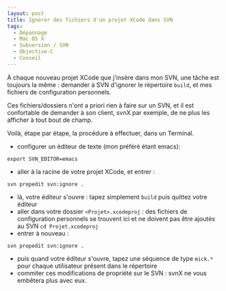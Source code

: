 ```yaml
---
layout: post
title: Ignorer des fichiers d'un projet XCode dans SVN
tags:
  - Dépannage
  - Mac OS X
  - Subversion / SVN
  - Objective-C
  - Conseil
---
```


À chaque nouveau projet XCode que j'insère dans mon SVN, une tâche est toujours
la même : demander à SVN d'ignorer le répertoire `build`, et mes fichiers de
configuration personnels.

Ces fichiers/dossiers n'ont a priori rien à faire sur un SVN, et il est
confortable de demander à son client, svnX par exemple, de ne plus les afficher
à tout bout de champ.

Voilà, étape par étape, la procédure à effectuer, dans un Terminal.

- configurer un éditeur de texte (mon préféré étant emacs):

```
export SVN_EDITOR=emacs
```

- aller à la racine de votre projet XCode, et entrer :

```
svn propedit svn:ignore .
```

- là, votre éditeur s'ouvre : tapez simplement `build` puis quittez votre
  éditeur
- aller dans votre dossier `<Projet>.xcodeproj` : des fichiers de configuration
  personnels se trouvent ici et ne doivent pas être ajoutés au SVN
  `cd Projet.xcodeproj`
- entrer à nouveau :

```
svn propedit svn:ignore .
```

- puis quand votre éditeur s'ouvre, tapez une séquence de type `mick.*` pour
  chaque utilisateur présent dans le répertoire
- commiter ces modifications de propriété sur le SVN : svnX ne vous embêtera
  plus avec eux.
